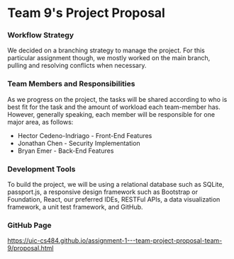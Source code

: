 ﻿# Team 9's Project Proposal

### Workflow Strategy
We decided on a branching strategy to manage the project. For this particular assignment though, we mostly worked on the main branch, pulling and resolving conflicts when necessary.

### Team Members and Responsibilities
As we progress on the project, the tasks will be shared according to who is best fit for the task and the amount of workload each team-member has. However, generally speaking, each member will be responsible for one major area, as follows:
* Hector Cedeno-Indriago - Front-End Features
* Jonathan Chen - Security Implementation
* Bryan Emer - Back-End Features

### Development Tools
To build the project, we will be using a relational database such as SQLite, passport.js, a responsive design framework such as Bootstrap or Foundation, React, our preferred IDEs, RESTFul APIs, a data visualization framework, a unit test framework, and GitHub.

### GitHub Page
https://uic-cs484.github.io/assignment-1---team-project-proposal-team-9/proposal.html